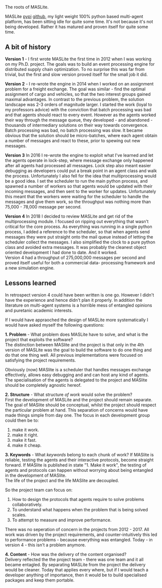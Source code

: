 The roots of MASLite.

MASLite [pypi](https://pypi.org/project/MASlite/) [github](https://github.com/root-11/maslite), my light weight
100% python based multi-agent platform, has been sitting idle for quite some time. 
It's not because it's not being developed. Rather it has matured and proven itself for quite some
time.

A bit of history
----------------

**Version 1** - I first wrote MASLite the first time in 2012 when I was working on my Ph.D. project. The goals was to build an event 
processing engine for distributed supply chain optimization. To no surprise this was far from trivial, but the
first and slow version proved itself for the small job it did.

**Version 2** - I re-wrote the engine in 2014 when I worked on an assignment problem for a freight exchange. 
The goal was similar - 
find the optimal assignment of cargo and vehicles, so that the two interest groups gained maximal advantages.
In contrast to the previous problem, the solution landscape was 2-3 orders of magnitude larger.
I started the work (loyal to my professors advice) with the conviction that batch processing was bad and 
that agents should react to every event. However as the agents worked their way through the message queue,
they developed - and abandoned - thousands of intermediary solutions on their way towards convergence.
Batch processing was bad, no batch processing was slow. It became obvious that the solution should be micro-batches, 
where each agent obtain a number of messages and react to these, prior to spewing out new messages. 

**Version 3**
In 2016 I re-wrote the engine to exploit what I've learned and let the agents operate in lock-step, where
message exchange only happened after all agents had processed all messages. Lock step also meant easier debugging 
as developers could put a break point in an agent class and walk the process. Unfortunately I also fell for the
idea that multiprocessing would be a good idea. I set the scheduler to run the main python process, and spawned a
number of workers so that agents would be updated with their incoming messages, and then sent to the worker for updates.
Unfortunately this meant that the workers were waiting for the scheduler to handle the messages and give them work,
so the throughput was nothing more than 75,000 - 78,000 message per second. 

**Version 4**
In 2018 I decided to review MASLite and get rid of the multiprocessing module. I focused on ripping out everything
that wasn't critical for the core process. As everything was running in a single python process, I added a reference
to the scheduler, so that when agents send messages they were put straight onto the mail queue instead of letting the
scheduler collect the messages. I also simplified the clock to a pure python class and avoided extra messages.
It was probably the cleanest object oriented development I had done to date. And it worked.  
Version 4 had a throughput of 275,000,000 messages per second and proved itself useful for both a commercial data-
processing framework and a new simulation engine. 
 

Lessons learned
---------------

In retrospect version 4 could have been written is one go. However I didn't 
have the experience and hence didn't plan it properly. In addition the literature
on multi-agent systems is a horrible mess of entangled opinions and puretanic academic interests.

If I would have appraoched the design of MASLite more systematically I would have asked myself the 
following questions:

**1. Problem** - What problem does MASLite have to solve, and what is the project that exploits the software?  
The distinction between MASlite and the project is that only in the 4th version of MASLite was the goal to 
build the software to do one thing and do that one thing well. All previous implementations were focused on 
satisfying the project requirements.

Obviously (now) MASlite is a scheduler that handles messages exchange effectively, allows easy debugging and
and can host any kind of agents. The specialisation of the agents is delegated to the project and MASlite should
be completely agnostic hereof.

**2. Structure** - What structure _of work_ would solve the problem?  
First the development of MASLite and the project should remain separate. The goal of MASlite should be conceptual,
whilst the project should respect the particular problem at hand. This separation of concerns would have made
things simple from day one. The focus in each development group could then be to:

1. make it work.
2. make it right.
3. make it fast.
4. make it cheap.

**3. Keywords** - What _keywords_ belong to each chunk of work?
If MASlite is reliable, testing the agents and their interactive protocols, become straight forward.
If MASlite is published in state "1. Make it work", the testing of agents and protocols can happen
without worrying about being entangled in the development of MASlite.   
The life of the project and the life MASlite are decoupled. 

So the project team can focus on:

1. How to design the protocols that agents require to solve problems collaboratively.  
2. To understand what happens when the problem that is being solved scales.  
3. To attempt to measure and improve performance.  

There was no seperation of concern in the projects from 2012 - 2017. All work was driven by the project requirements,
and counter-intuitively this led to performance problems - because everything was entangled. Today - in version 4 -
this isn't a problem anymore.

**4. Content** - How was the delivery of the content organised?  
Delivery reflected the the project team - there was one team and it all became entagled. By separating MASLite from
the project the delivery would be cleaner. Today that applies every where, but if I would teach a developer anything
of importance, then it would be to build specialised packages and keep them portable. 

